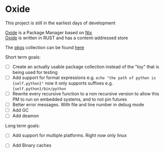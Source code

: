 
# Oxide
This project is still in the earliest days of development

[Oxide](https://github.com/OxidePM/oxide) is a Package Manager based on [Nix](https://github.com/NixOS/nix)\
[Oxide](https://github.com/OxidePM/oxide) is written in RUST and has a content-addressed store

The [pkgs](https://github.com/OxidePM/oxide-pkgs) collection can be found [here](https://github.com/OxidePM/oxide-pkgs)

Short term goals:
- [ ] Create an actually usable package collection instead of the "toy" that is being used for testing
- [ ] Add support for format expressions e.g. `echo "the path of python is {self.python}"`
now it only supports suffixes e.g. `{self.python}/bin/python`
- [ ] Rewrite every recursive function to a non recursive version
to allow this PM to run on embedded systems, and to not pin futures
- [ ] Better error messages. With file and line number in debug mode
- [ ] Add GC
- [ ] Add deamon

Long term goals:
- [ ] Add support for multiple platforms. Right now only linux 
- [ ] Add Binary caches

